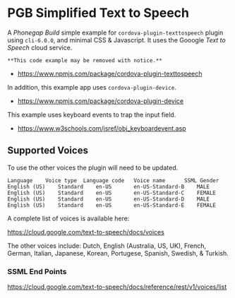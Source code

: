 # PGB Simplified Text to Speech

A *Phonegap Build* simple example for `cordova-plugin-texttospeech` plugin using `cli-6.0.0`, and minimal CSS & Javascript. It uses the Gooogle *Text to Speech* cloud service.

```
**This code example may be removed with notice.**
```

* https://www.npmjs.com/package/cordova-plugin-texttospeech

In addition, this example app uses `cordova-plugin-device`.

* https://www.npmjs.com/package/cordova-plugin-device

This example uses keyboard events to trap the input field.

* https://www.w3schools.com/jsref/obj_keyboardevent.asp


## Supported Voices

To use the other voices the plugin will need to be updated.

```
Language 	Voice type 	Language code 	Voice name 		SSML Gender
English (US) 	Standard 	en-US 		en-US-Standard-B 	MALE
English (US) 	Standard 	en-US 		en-US-Standard-C 	FEMALE
English (US) 	Standard 	en-US 		en-US-Standard-D 	MALE
English (US) 	Standard 	en-US 		en-US-Standard-E 	FEMALE
```

A complete list of voices is available here:

https://cloud.google.com/text-to-speech/docs/voices

The other voices include: Dutch, English (Australia, US, UK), French, German, Italian, Japanese, Korean, Portugese, Spanish, Swedish, & Turkish. 

### SSML End Points

https://cloud.google.com/text-to-speech/docs/reference/rest/v1/voices/list
